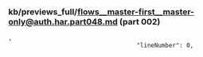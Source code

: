 ### kb/previews_full/flows__master-first__master-only@auth.har.part048.md (part 002)

```md
,
                                    "lineNumber": 0,
         
```

```
